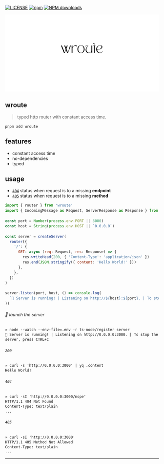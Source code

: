  [![LICENSE](http://img.shields.io/npm/l/wroute.svg?style=flat&colorA=000000&colorB=000000)](license) [![npm](https://img.shields.io/npm/v/wroute.svg?style=flat&colorA=000000&colorB=000000)](https://www.npmjs.org/package/wroute) [![NPM downloads](http://img.shields.io/npm/dm/wroute.svg?style=flat&colorA=000000&colorB=000000)](https://www.npmjs.org/package/wroute)

<p align="center">
  <img src="https://raw.githubusercontent.com/wilmoore/wroute/47b3195ec13cf110a99e519ec8c9bcd019921825/logo.png" />
</p>

## wroute
> typed http router with constant access time.


```shell
pnpm add wroute
```

## features

- constant access time
- no-dependencies
- typed

## usage
- [`404`] status when request is to a missing **endpoint**
- [`405`] status when request is to a missing **method**

```js
import { router } from 'wroute'
import { IncomingMessage as Request, ServerResponse as Response } from 'node:http'

const port = Number(process.env.PORT || 3000)
const host = String(process.env.HOST || `0.0.0.0`)

const server = createServer(
  router({
    '/': {
      GET: async (req: Request, res: Response) => {
        res.writeHead(200, { 'Content-Type': 'application/json' })
        res.end(JSON.stringify({ content: 'Hello World!' }))
      },
    },
  })
)

server.listen(port, host, () => console.log(
  `🚀 Server is running! | Listening on http://${host}:${port}. | To stop the server, press CTRL+C`
))
```

###### :rocket: launch the server
```
» node --watch --env-file=.env -r ts-node/register server
🚀 Server is running! | Listening on http://0.0.0.0:3000. | To stop the server, press CTRL+C
```

###### `200`
```
» curl -s 'http://0.0.0.0:3000' | yq .content
Hello World!
```

###### `404`
```
» curl -sI 'http://0.0.0.0:3000/nope'
HTTP/1.1 404 Not Found
Content-Type: text/plain
...
```

###### `405`
```
» curl -sI 'http://0.0.0.0:3000'
HTTP/1.1 405 Method Not Allowed
Content-Type: text/plain
...
```

---
[`404`]: #404
[`405`]: #405
